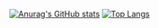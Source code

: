 [![Anurag's GitHub stats](https://github-readme-stats.vercel.app/api?username=eeehhheee&show_icons=true)](https://github.com/anuraghazra/github-readme-stats)
[![Top Langs](https://github-readme-stats.vercel.app/api/top-langs/?username=eeehhheee&layout=compact)](https://github.com/anuraghazra/github-readme-stats)
